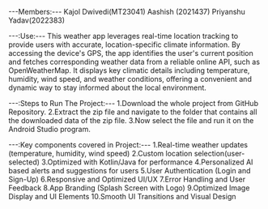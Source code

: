 ---Members:--- Kajol Dwivedi(MT23041) Aashish (2021437) Priyanshu Yadav(2022383)

---:Use:--- This weather app leverages real-time location tracking to provide users with accurate, location-specific climate information. By accessing the device's GPS, the app identifies the user's current position and fetches corresponding weather data from a reliable online API, such as OpenWeatherMap. It displays key climatic details including temperature, humidity, wind speed, and weather conditions, offering a convenient and dynamic way to stay informed about the local environment.

---:Steps to Run The Project:---
  1.Download the whole project from GitHub Repository.
  2.Extract the zip file and navigate to the folder that contains all the downloaded data of the zip file.
  3.Now select the file and run it on the Android Studio program.

---:Key components covered in Project:---
  	1.Real-time weather updates (temperature, humidity, wind speed)
  	2.Custom location selection(user-selected)
  	3.Optimized with Kotlin/Java for performance
  	4.Personalized AI based alerts and suggestions for users
  	5.User Authentication (Login and Sign-Up)
  	6.Responsive and Optimized UI/UX
  	7.Error Handling and User Feedback
  	8.App Branding (Splash Screen with Logo)
  	9.Optimized Image Display and UI Elements
  	10.Smooth UI Transitions and Visual Design
